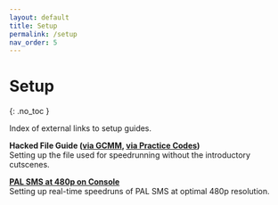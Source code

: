```yaml
---
layout: default
title: Setup
permalink: /setup
nav_order: 5
---
```


# Setup
{: .no_toc }

Index of external links to setup guides.

**Hacked File Guide ([via GCMM](https://www.speedrun.com/sms/guide/qeqcu), [via Practice Codes](https://www.speedrun.com/sms/guide/2alxp))**  
Setting up the file used for speedrunning without the introductory cutscenes.

**[PAL SMS at 480p on Console](https://www.speedrun.com/sms/guide/9gm2y)**  
Setting up real-time speedruns of PAL SMS at optimal 480p resolution.
